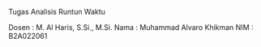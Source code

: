 Tugas Analisis Runtun Waktu

Dosen : M. Al Haris, S.Si., M.Si.
Nama  : Muhammad Alvaro Khikman
NIM   : B2A022061
